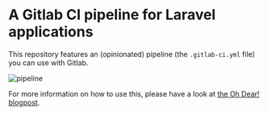 # A Gitlab CI pipeline for Laravel applications

This repository features an (opinionated) pipeline (the `.gitlab-ci.yml` file) you can use with Gitlab.

![pipeline](https://raw.githubusercontent.com/ohdearapp/gitlab-ci-pipeline-for-laravel/master/pipeline.png)

For more information on how to use this, please have a look at [the Oh Dear! blogpost](https://ohdear.app/blog/our-gitlab-ci-pipeline-for-laravel-applications).
